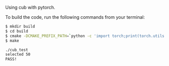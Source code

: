 Using cub with pytorch.

To build the code, run the following commands from your terminal:

```bash
$ mkdir build
$ cd build
$ cmake -DCMAKE_PREFIX_PATH=`python -c 'import torch;print(torch.utils.cmake_prefix_path)'` ..
$ make
```

```bash
./cub_test
selected 50
PASS!
```
